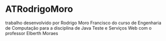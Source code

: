# ATRodrigoMoro

trabalho desenvolvido por Rodrigo Moro Francisco do curso de Engenharia de Computação para a disciplina de Java Teste e Serviços Web com o professor Elberth Moraes
